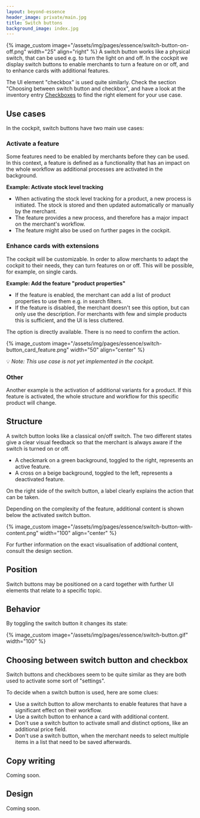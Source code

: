 ```yaml
---
layout: beyond-essence
header_image: private/main.jpg
title: Switch buttons
background_image: index.jpg
---
```

{% image_custom image="/assets/img/pages/essence/switch-button-on-off.png" width="25" align="right" %}
A switch button works like a physical switch, that can be used e.g. to turn the light on and off.
In the cockpit we display switch buttons to enable merchants to turn a feature on or off, and to enhance cards with additional features.

The UI element "checkbox" is used quite similarly.
Check the section "Choosing between switch button and checkbox", and have a look at the inventory entry [Checkboxes](/beyond-essence/inventory/checkboxes/) to find the right element for your use case.

## Use cases

In the cockpit, switch buttons have two main use cases:

### Activate a feature

Some features need to be enabled by merchants before they can be used.
In this context, a feature is defined as a functionality that has an impact on the whole workflow as additional processes are activated in the background.

**Example: Activate stock level tracking**

* When activating the stock level tracking for a product, a new process is initiated.
The stock is stored and then updated automatically or manually by the merchant.
* The feature provides a new process, and therefore has a major impact on the merchant's workflow.
* The feature might also be used on further pages in the cockpit.

### Enhance cards with extensions

The cockpit will be customizable.
In order to allow merchants to adapt the cockpit to their needs, they can turn features on or off.
This will be possible, for example, on single cards.

**Example: Add the feature "product properties"**

* If the feature is enabled, the merchant can add a list of product properties to use them e.g. in search filters.
* If the feature is disabled, the merchant doesn't see this option, but can only use the description. For merchants with few and simple products this is sufficient, and the UI is less cluttered.

The option is directly available.
There is no need to confirm the action.

{% image_custom image="/assets/img/pages/essence/switch-button_card_feature.png" width="50" align="center" %}

💡 _Note: This use case is not yet implemented in the cockpit._

### Other

Another example is the activation of additional variants for a product.
If this feature is activated, the whole structure and workflow for this specific product will change.

## Structure

A switch button looks like a classical on/off switch.
The two different states give a clear visual feedback so that the merchant is always aware if the switch is turned on or off.

* A checkmark on a green background, toggled to the right, represents an active feature.
* A cross on a beige background, toggled to the left, represents a deactivated feature.

On the right side of the switch button, a label clearly explains the action that can be taken.

Depending on the complexity of the feature, additional content is shown below the activated switch button.

{% image_custom image="/assets/img/pages/essence/switch-button-with-content.png" width="100" align="center" %}

For further information on the exact visualisation of addtional content, consult the design section.

## Position

Switch buttons may be positioned on a card together with further UI elements that relate to a specific topic.

## Behavior

By toggling the switch button it changes its state:

{% image_custom image="/assets/img/pages/essence/switch-button.gif" width="100" %}

## Choosing between switch button and checkbox

Switch buttons and checkboxes seem to be quite similar as they are both used to activate some sort of "settings".

To decide when a switch button is used, here are some clues:

* Use a switch button to allow merchants to enable features that have a significant effect on their workflow.
* Use a switch button to enhance a card with additional content.
* Don't use a switch button to activate small and distinct options, like an additional price field.
* Don't use a switch button, when the merchant needs to select multiple items in a list that need to be saved afterwards.

## Copy writing

Coming soon.

## Design

Coming soon.
